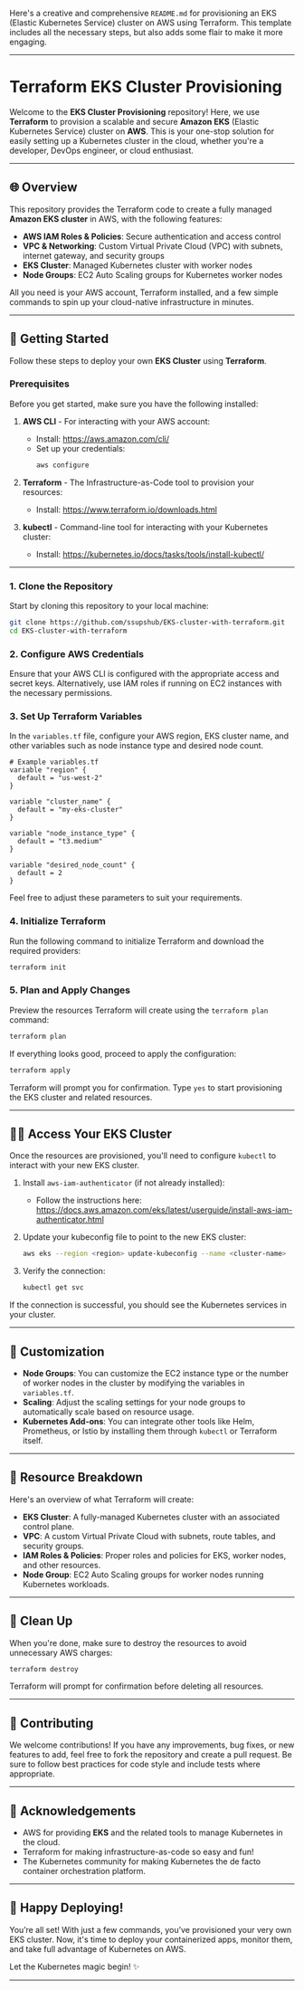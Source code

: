Here's a creative and comprehensive `README.md` for provisioning an EKS (Elastic Kubernetes Service) cluster on AWS using Terraform. This template includes all the necessary steps, but also adds some flair to make it more engaging.

----

# Terraform EKS Cluster Provisioning

Welcome to the **EKS Cluster Provisioning** repository! Here, we use **Terraform** to provision a scalable and secure **Amazon EKS** (Elastic Kubernetes Service) cluster on **AWS**. This is your one-stop solution for easily setting up a Kubernetes cluster in the cloud, whether you're a developer, DevOps engineer, or cloud enthusiast.

---

## 🌐 Overview

This repository provides the Terraform code to create a fully managed **Amazon EKS cluster** in AWS, with the following features:

- **AWS IAM Roles & Policies**: Secure authentication and access control
- **VPC & Networking**: Custom Virtual Private Cloud (VPC) with subnets, internet gateway, and security groups
- **EKS Cluster**: Managed Kubernetes cluster with worker nodes
- **Node Groups**: EC2 Auto Scaling groups for Kubernetes worker nodes

All you need is your AWS account, Terraform installed, and a few simple commands to spin up your cloud-native infrastructure in minutes.

---

## 🚀 Getting Started

Follow these steps to deploy your own **EKS Cluster** using **Terraform**.

### Prerequisites

Before you get started, make sure you have the following installed:

1. **AWS CLI** - For interacting with your AWS account:
   - Install: https://aws.amazon.com/cli/
   - Set up your credentials:  
     ```bash
     aws configure
     ```

2. **Terraform** - The Infrastructure-as-Code tool to provision your resources:
   - Install: https://www.terraform.io/downloads.html

3. **kubectl** - Command-line tool for interacting with your Kubernetes cluster:
   - Install: https://kubernetes.io/docs/tasks/tools/install-kubectl/

---

### 1. Clone the Repository

Start by cloning this repository to your local machine:

```bash
git clone https://github.com/ssupshub/EKS-cluster-with-terraform.git
cd EKS-cluster-with-terraform
```

### 2. Configure AWS Credentials

Ensure that your AWS CLI is configured with the appropriate access and secret keys. Alternatively, use IAM roles if running on EC2 instances with the necessary permissions.

### 3. Set Up Terraform Variables

In the `variables.tf` file, configure your AWS region, EKS cluster name, and other variables such as node instance type and desired node count.

```hcl
# Example variables.tf
variable "region" {
  default = "us-west-2"
}

variable "cluster_name" {
  default = "my-eks-cluster"
}

variable "node_instance_type" {
  default = "t3.medium"
}

variable "desired_node_count" {
  default = 2
}
```

Feel free to adjust these parameters to suit your requirements.

### 4. Initialize Terraform

Run the following command to initialize Terraform and download the required providers:

```bash
terraform init
```

### 5. Plan and Apply Changes

Preview the resources Terraform will create using the `terraform plan` command:

```bash
terraform plan
```

If everything looks good, proceed to apply the configuration:

```bash
terraform apply
```

Terraform will prompt you for confirmation. Type `yes` to start provisioning the EKS cluster and related resources.

---

## 🧑‍💻 Access Your EKS Cluster

Once the resources are provisioned, you'll need to configure `kubectl` to interact with your new EKS cluster.

1. Install `aws-iam-authenticator` (if not already installed):
   - Follow the instructions here: https://docs.aws.amazon.com/eks/latest/userguide/install-aws-iam-authenticator.html

2. Update your kubeconfig file to point to the new EKS cluster:

   ```bash
   aws eks --region <region> update-kubeconfig --name <cluster-name>
   ```

3. Verify the connection:

   ```bash
   kubectl get svc
   ```

If the connection is successful, you should see the Kubernetes services in your cluster.

---

## 🔨 Customization

- **Node Groups**: You can customize the EC2 instance type or the number of worker nodes in the cluster by modifying the variables in `variables.tf`.
- **Scaling**: Adjust the scaling settings for your node groups to automatically scale based on resource usage.
- **Kubernetes Add-ons**: You can integrate other tools like Helm, Prometheus, or Istio by installing them through `kubectl` or Terraform itself.

---

## 📄 Resource Breakdown

Here's an overview of what Terraform will create:

- **EKS Cluster**: A fully-managed Kubernetes cluster with an associated control plane.
- **VPC**: A custom Virtual Private Cloud with subnets, route tables, and security groups.
- **IAM Roles & Policies**: Proper roles and policies for EKS, worker nodes, and other resources.
- **Node Group**: EC2 Auto Scaling groups for worker nodes running Kubernetes workloads.

---

## 🔑 Clean Up

When you're done, make sure to destroy the resources to avoid unnecessary AWS charges:

```bash
terraform destroy
```

Terraform will prompt for confirmation before deleting all resources.



---

## 🙌 Contributing

We welcome contributions! If you have any improvements, bug fixes, or new features to add, feel free to fork the repository and create a pull request. Be sure to follow best practices for code style and include tests where appropriate.

---

## 🌟 Acknowledgements

- AWS for providing **EKS** and the related tools to manage Kubernetes in the cloud.
- Terraform for making infrastructure-as-code so easy and fun!
- The Kubernetes community for making Kubernetes the de facto container orchestration platform.

---

## 🚀 Happy Deploying!

You’re all set! With just a few commands, you’ve provisioned your very own EKS cluster. Now, it's time to deploy your containerized apps, monitor them, and take full advantage of Kubernetes on AWS.

Let the Kubernetes magic begin! ✨



---

